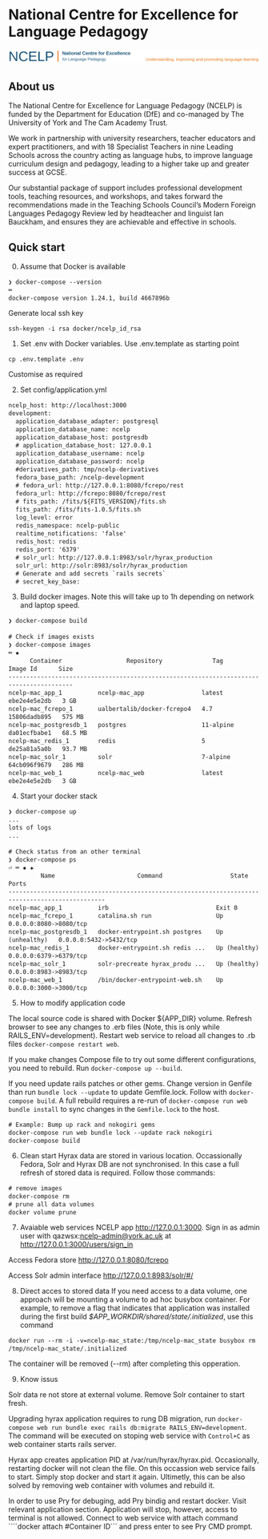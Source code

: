 # National Centre for Excellence for Language Pedagogy

![](app/assets/images/NCELP-logo-orange-long-plus-strap.png)

## About us

The National Centre for Excellence for Language Pedagogy (NCELP) is funded by the Department for Education (DfE) and co-managed by The University of York and The Cam Academy Trust.

We work in partnership with university researchers, teacher educators and expert practitioners, and with 18 Specialist Teachers in nine Leading Schools across the country acting as language hubs, to improve language curriculum design and pedagogy, leading to a higher take up and greater success at GCSE.

Our substantial package of support includes professional development tools, teaching resources, and workshops, and takes forward the recommendations made in the Teaching Schools Council’s Modern Foreign Languages Pedagogy Review led by headteacher and linguist Ian Bauckham, and ensures they are achievable and effective in schools.

## Quick start
0. Assume that Docker is available
```
❯ docker-compose --version                                                                 ═
docker-compose version 1.24.1, build 4667896b
```
Generate local ssh key
```
ssh-keygen -i rsa docker/ncelp_id_rsa
```

1. Set .env with Docker variables. Use .env.template as starting point
```
cp .env.template .env
```
Customise as required

2. Set config/application.yml
```
ncelp_host: http://localhost:3000
development:
  application_database_adapter: postgresql
  application_database_name: ncelp
  application_database_host: postgresdb
  # application_database_host: 127.0.0.1
  application_database_username: ncelp
  application_database_password: ncelp
  #derivatives_path: tmp/ncelp-derivatives
  fedora_base_path: /ncelp-development
  # fedora_url: http://127.0.0.1:8080/fcrepo/rest
  fedora_url: http://fcrepo:8080/fcrepo/rest
  # fits_path: /fits/${FITS_VERSION}/fits.sh
  fits_path: /fits/fits-1.0.5/fits.sh
  log_level: error
  redis_namespace: ncelp-public
  realtime_notifications: 'false'
  redis_host: redis
  redis_port: '6379'
  # solr_url: http://127.0.0.1:8983/solr/hyrax_production
  solr_url: http://solr:8983/solr/hyrax_production
  # Generate and add secrets `rails secrets`   
  # secret_key_base: 

```
3. Build docker images. Note this will take up to 1h depending on network and laptop speed.
```
❯ docker-compose build 

# Check if images exists
❯ docker-compose images                                                                  ═ ✹
      Container                  Repository              Tag        Image Id      Size  
----------------------------------------------------------------------------------------
ncelp-mac_app_1          ncelp-mac_app                latest      ebe2e4e5e2db   3 GB   
ncelp-mac_fcrepo_1       ualbertalib/docker-fcrepo4   4.7         15806dadb895   575 MB 
ncelp-mac_postgresdb_1   postgres                     11-alpine   da01ecfbabe1   68.5 MB
ncelp-mac_redis_1        redis                        5           de25a81a5a0b   93.7 MB
ncelp-mac_solr_1         solr                         7-alpine    64cb096f9679   286 MB 
ncelp-mac_web_1          ncelp-mac_web                latest      ebe2e4e5e2db   3 GB   
```
4. Start your docker stack
```
❯ docker-compose up
...
lots of logs
...

# Check status from an other terminal
❯ docker-compose ps                                                                  ⏎ ═ ✹ ✚
         Name                       Command                   State                Ports         
-------------------------------------------------------------------------------------------------
ncelp-mac_app_1          irb                              Exit 0                                 
ncelp-mac_fcrepo_1       catalina.sh run                  Up               0.0.0.0:8080->8080/tcp
ncelp-mac_postgresdb_1   docker-entrypoint.sh postgres    Up (unhealthy)   0.0.0.0:5432->5432/tcp
ncelp-mac_redis_1        docker-entrypoint.sh redis ...   Up (healthy)     0.0.0.0:6379->6379/tcp
ncelp-mac_solr_1         solr-precreate hyrax_produ ...   Up (healthy)     0.0.0.0:8983->8983/tcp
ncelp-mac_web_1          /bin/docker-entrypoint-web.sh    Up               0.0.0.0:3000->3000/tcp
```

5. How to modify application code

The local source code is shared with Docker ${APP_DIR} volume. Refresh browser to see any changes to .erb files (Note, this is only while RAILS_ENV=development). Restart web service to reload all changes to .rb files ```docker-compose restart web```.

If you make changes Compose file to try out some different configurations, you need to rebuild. Run ```docker-compose up --build```.

If you need update rails patches or other gems. Change version in Genfile than run ```bundle lock --update``` to update Gemfile.lock. Follow with ```docker-compose build```. A full rebuild requires a re-run of ```docker-compose run web bundle install``` to sync changes in the ```Gemfile.lock``` to the host.

```
# Example: Bump up rack and nokogiri gems
docker-compose run web bundle lock --update rack nokogiri 
docker-compose build
```

6. Clean start
Hyrax data are stored in various location. Occassionally Fedora, Solr and Hyrax DB are not synchronised. In this case a full refresh of stored data is required. Follow those commands:
```
# remove images
docker-compose rm
# prune all data volumes
docker volume prune
```

7. Avaiable web services
NCELP app http://127.0.0.1:3000. Sign in as admin user with qazwsx:ncelp-admin@york.ac.uk at http://127.0.0.1:3000/users/sign_in

Access Fedora store http://127.0.0.1:8080/fcrepo

Access Solr admin interface http://127.0.0.1:8983/solr/#/

8. Direct acces to stored data
If you need access to a data volume, one approach will be mounting a volume to ad hoc busybox container. For example, to remove a flag that indicates that application was installed during the first build _$APP_WORKDIR/shared/state/.initialized_, use this command
``` 
docker run --rm -i -v=ncelp-mac_state:/tmp/ncelp-mac_state busybox rm /tmp/ncelp-mac_state/.initialized
```
The container will be removed (--rm) after completing this opperation.

9. Know issus

Solr data re not store at external volume. Remove Solr container to start fresh.

Upgrading hyrax application requires to rung DB migration, run ```docker-compose web run bundle exec rails db:migrate RAILS_ENV=development```. The command will be executed on stoping web service with ```Control+C``` as web container starts rails server. 

Hyrax app creates application PID at /var/run/hyrax/hyrax.pid. Occasionally, restarting docker will not clean the file. On this occassion web service fails to start. Simply stop docker and start it again. Ultimetly, this can be also solved by removing web container with volumes and rebuild it.

In order to use Pry for debuging, add Pry bindig and restart docker. Visit relevant application section. Application will stop, however, access to terminal is not allowed. Connect to web service with attach command ````docker attach #Container ID``` and press enter to see Pry CMD prompt.

